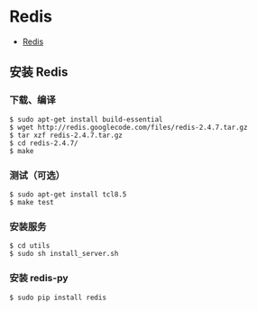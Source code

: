 # Redis

* [Redis](http://redis.io/)

## 安装 Redis

### 下载、编译

	$ sudo apt-get install build-essential
	$ wget http://redis.googlecode.com/files/redis-2.4.7.tar.gz
	$ tar xzf redis-2.4.7.tar.gz
	$ cd redis-2.4.7/
	$ make

### 测试（可选）

	$ sudo apt-get install tcl8.5
	$ make test

### 安装服务

	$ cd utils
	$ sudo sh install_server.sh

### 安装 redis-py 

	$ sudo pip install redis
